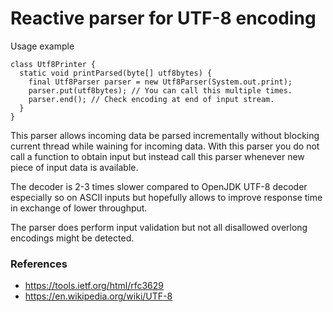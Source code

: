 # Reactive parser for UTF-8 encoding

Usage example 
```
class Utf8Printer {
  static void printParsed(byte[] utf8bytes) {
    final Utf8Parser parser = new Utf8Parser(System.out.print);
    parser.put(utf8bytes); // You can call this multiple times.
    parser.end(); // Check encoding at end of input stream.
  }
}
```
This parser allows incoming data be parsed incrementally without blocking current thread while waining for incoming data.
With this parser you do not call a function to obtain input but instead call this parser whenever new piece 
of input data is available.

The decoder is 2-3 times slower compared to OpenJDK UTF-8 decoder especially so on ASCII inputs
but hopefully allows to improve response time in exchange of lower throughput.

The parser does perform input validation but not all disallowed overlong encodings might be detected.

### References

* https://tools.ietf.org/html/rfc3629
* https://en.wikipedia.org/wiki/UTF-8
